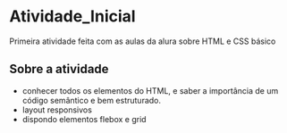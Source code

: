 # Atividade_Inicial
Primeira atividade feita com as aulas da alura sobre HTML e CSS básico 

## Sobre a atividade
 - conhecer todos os elementos do HTML, e saber a importância de um código semântico e bem estruturado.
 - layout responsivos
 - dispondo elementos flebox e grid
